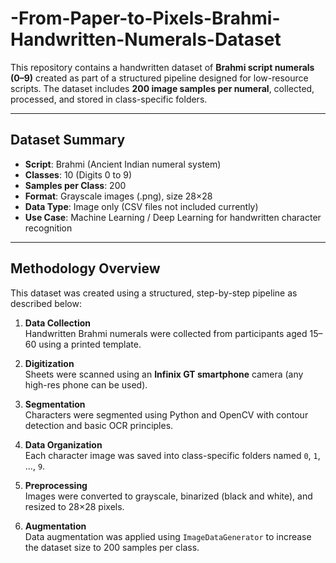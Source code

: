 # -From-Paper-to-Pixels-Brahmi-Handwritten-Numerals-Dataset


This repository contains a handwritten dataset of **Brahmi script numerals (0–9)** created as part of a structured pipeline designed for low-resource scripts. The dataset includes **200 image samples per numeral**, collected, processed, and stored in class-specific folders.

---

## Dataset Summary

- **Script**: Brahmi (Ancient Indian numeral system)
- **Classes**: 10 (Digits 0 to 9)
- **Samples per Class**: 200
- **Format**: Grayscale images (.png), size 28×28
- **Data Type**: Image only (CSV files not included currently)
- **Use Case**: Machine Learning / Deep Learning for handwritten character recognition

---

## Methodology Overview

This dataset was created using a structured, step-by-step pipeline as described below:

1. **Data Collection**  
   Handwritten Brahmi numerals were collected from participants aged 15–60 using a printed template.

2. **Digitization**  
   Sheets were scanned using an **Infinix GT smartphone** camera (any high-res phone can be used).

3. **Segmentation**  
   Characters were segmented using Python and OpenCV with contour detection and basic OCR principles.

4. **Data Organization**  
   Each character image was saved into class-specific folders named `0`, `1`, ..., `9`.

5. **Preprocessing**  
   Images were converted to grayscale, binarized (black and white), and resized to 28×28 pixels.

6. **Augmentation**  
   Data augmentation was applied using `ImageDataGenerator` to increase the dataset size to 200 samples per class.
